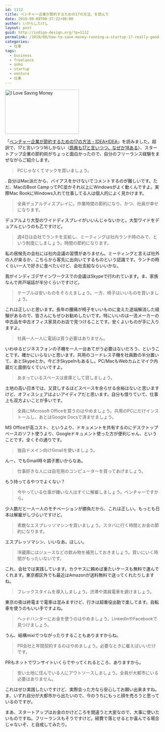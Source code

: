 ```yaml
---
id: 1112
title: ベンチャー企業が節約するための17の方法、を読んで
date: 2010-09-09T00:37:22+00:00
author: いがらしたけし
layout: post
guid: http://indigo-design.org/?p=1112
permalink: /2010/09/how-to-save-money-running-a-startup-17-really-good-tips/
categories:
  - 仕事
tags:
  - business
  - freelance
  - soho
  - startup
  - venture
  - 仕事
---
```

<a href="http://www.flickr.com/photos/acrider/4337122047/" title="I Love Saving Money by Tony Crider, on Flickr"><img src="http://farm5.static.flickr.com/4047/4337122047_1e601d5143_m.jpg" width="240" height="144" alt="I Love Saving Money" /></a>

「<a href='http://www.ideaxidea.com/archives/2008/03/17.html'>ベンチャー企業が節約するための17の方法 - IDEA*IDEA</a>」を読みました。超訳で、17と言いつつ16しかない（<a href="http://calacanis.com/2008/03/07/how-to-save-money-running-a-startup-17-really-good-tips/">原典も17と言いつつ、なぜか18ある</a>）、スタートアップ企業の節約術がちょっと面白かったので、自分のフリーランス経験をまぜながらご紹介します。
<!--more-->
<blockquote>PCじゃなくてマックを買いましょう。</blockquote>.
自分はMac派だから、バイアスをかけないでコメントするのが難しいです。ただ、MacのBoot CampってPC並かそれ以上にWindowsがよく動くんですよ。実際Mac BookにWindows入れて仕事してる人は個人的によく見かけます。

<blockquote>全員デュアルディスプレイに。作業時間の節約になり、かつ、社員が幸せになります。</blockquote>
デュアルより大型のワイドディスプレイがいいんじゃないかと。大型ワイドをデュアルというのも乙ですけど。

<blockquote>週4日は会社でランチを支給し、ミーティングは社内ランチ時のみで、という制度にしましょう。時間の節約になります。</blockquote>
私の居候先の会社には社内会議の習慣がありません。ミーティングと言えば社外の人が来るか、こちらから客先に出向いてするものという認識です。ランチの時くらい一人で好きに食べたいけど、会社支給ならいいかな。

我がインディゴデザインワークスでの会議はSkypeで行われています。ま、家族なんで井戸端話が半分くらいですけど。

<blockquote>テーブルは安いものをそろえましょう。一方、椅子はいいものを買いましょう。</blockquote>
これは正しいと思います。長年の腰痛が椅子をいいものに変えた途端解消した経験があるので、皆さんにもぜひお勧めしたいです。特にいいのは一流メーカーの中古品を中古オフィス家具のお店で見つけることです。安くよいものが手に入りますよ。

<blockquote>社員一人一人に電話は買う必要はありません。</blockquote>
いわゆるビジネスフォンの子機を一人一台あてがう必要はないだろう、ということです。確かにいらないと思います。共用のコードレス子機を社員数の半分置いて、あとSkypeとか。今どきSkypeInもあるし。PC/MacもWebカムとマイク内蔵だと面倒なくていいですよ。

<blockquote>あまっているスペースは倉庫として貸しましょう。</blockquote>
土地の高い日本では、又貸しするほどスペースを余らせる余裕はないと思いますけど、オフィスシェアはよいアイディアだと思います。自分も借りていて、仕事上も双方よいことが多いです。

<blockquote>全員にMicrosoft Officeを買うのはやめましょう。共用のPCにだけインストールし、あとはGoogle Docsで済ませましょう。</blockquote>
MS Officeが高コスト、というより、ドキュメントを共有するのにデスクトップベースのソフト使うより、Googleドキュメント使った方が便利じゃん、ということです。全くその通りです。

<blockquote>独自ドメイン向けGmailを使いましょう。</blockquote>
んー、でもGmail時々調子悪いからなあ。

<blockquote>仕事好きな人には自宅用のコンピューターを買ってあげましょう。</blockquote>
もう持ってるやつでよくない？

<blockquote>今やっている仕事が嫌いな人はすぐに解雇しましょう。ベンチャーですから。</blockquote>
少人数だと一人一人のモチベーションが勝負だから、これは正しい。もっとも日本は解雇がしづらいですけど。

<blockquote>素敵なエスプレッソマシンを買いましょう。スタバに行く時間とお金の節約になります。</blockquote>
エスプレッソマシン、いいなあ。ほしい。

<blockquote>冷蔵庫にはジュースなどの飲み物を補充しておきましょう。買いにいく時間がもったいないです。</blockquote>
これ、会社では実践しています。カクヤスに頼めば重たいケースも無料で運んでくれます。東京都区外でも最近はAmazonが送料無料で送ってくれたりしますね。

<blockquote>フレックスタイムを導入しましょう。渋滞や満員電車を避けましょう。</blockquote>
東京の夜は終電まで電車は混みますけど、行きは超重役出勤で楽してます。自転車を使うのもいい手ですよね。

<blockquote>ヘッドハンターにお金を使うのはやめましょう。LinkedInやFacebookで見つけましょう。</blockquote>
うん、結構mixiでつながったりすることもありますからね。

<blockquote>PR会社と年間契約するのはやめましょう。必要なときに雇えばいいだけです。</blockquote>
PRもネットでワンサイトいくらでやってくれるところ、ありますから。

<blockquote>安い土地に住んでいる人にアウトソースしましょう。全員が大都市にいる必要はありません。</blockquote>
これはぜひ実践したいですけど、実際会った方なら安心してお願い出来ますね。ま、いずれ自分が大都市から出たいので、今のうちにもっと顔を売ろうと思っているのですが。

まあ、スタートアップはお金のかけどころを間違うと大変なので、大事に使いたいものですね。フリーランスもそうですけど。経費で落とせるとか喜んでる場合じゃないぞ、と自戒してみたり。